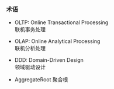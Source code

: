 
### 术语

- OLTP: Online Transactional Processing  
  联机事务处理

- OLAP: Online Analytical Processing  
  联机分析处理


- DDD: Domain-Driven Design  
  领域驱动设计

- AggregateRoot
  聚合根
